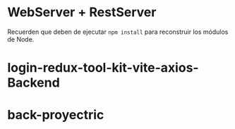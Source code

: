 # WebServer + RestServer

Recuerden que deben de ejecutar ```npm install``` para reconstruir los módulos de Node.
# login-redux-tool-kit-vite-axios-Backend
# back-proyectric
